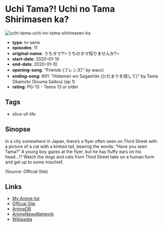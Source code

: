 # Uchi Tama?! Uchi no Tama Shirimasen ka?

![uchi-tama-uchi-no-tama-shirimasen-ka](https://cdn.myanimelist.net/images/anime/1624/103162.jpg)

-   **type**: tv-serie
-   **episodes**: 11
-   **original-name**: うちタマ?!~うちのタマ知りませんか?~
-   **start-date**: 2020-01-10
-   **end-date**: 2020-01-10
-   **opening-song**: "Friends (フレンズ)" by wacci
-   **ending-song**: #01: "Hidamari wo Sagashite (ひだまりを探して)" by Tama Okamoto (Souma Saitou) (ep 1)
-   **rating**: PG-13 - Teens 13 or older

## Tags

-   slice-of-life

## Sinopse

In a city somewhere in Japan, there’s a flyer often seen on Third Street with a picture of a cat with a kinked tail, bearing the words: “Have you seen Tama?” A young boy gazes at the flyer, but he has fluffy ears on his head…!? Watch the dogs and cats from Third Street take on a human form and get up to some mischief.

(Source: Official Site)

## Links

-   [My Anime list](https://myanimelist.net/anime/39942/Uchi_Tama_Uchi_no_Tama_Shirimasen_ka)
-   [Official Site](https://uchitama.com/)
-   [AnimeDB](http://anidb.info/perl-bin/animedb.pl?show=anime&aid=14952)
-   [AnimeNewsNetwork](http://www.animenewsnetwork.com/encyclopedia/anime.php?id=22947)
-   [Wikipedia](https://en.wikipedia.org/wiki/Tama_and_Friends#Uchitama?!_Have_you_seen_my_Tama?)
